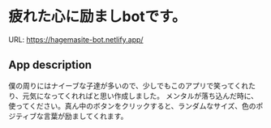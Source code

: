 # 疲れた心に励ましbotです。
URL: https://hagemasite-bot.netlify.app/

## App description
僕の周りにはナイーブな子達が多いので、少しでもこのアプリで笑ってくれたり、元気になってくれればと思い作成しました。
メンタルが落ち込んだ時に、使ってください。真ん中のボタンをクリックすると、ランダムなサイズ、色のポジティブな言葉が励ましてくれます。
